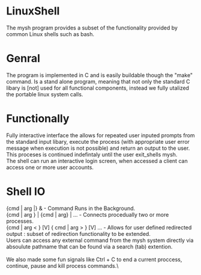 # LinuxShell
The mysh program provides a subset of the functionality provided by common Linux shells such as bash.

# Genral
  The program is implemented in C and is easily buildable though the "make" command. Is a stand alone program, meaning that not only the standard C libary is [not] used for all functional components, instead we fully utalized the portable linux system calls. 

# Functionally
  Fully interactive interface the allows for repeated user inputed prompts from the standard input libary, execute the process (with appropriate user error message when execution is not possible) and return an output to the user. This proceses is continued indefintaly until the user exit_shells mysh.\
  The shell can run an interactive login screen, when accessed a client can access one or more user accounts. 
  
# Shell IO
  {cmd | arg |} &  - Command Runs in the Background. \
  {cmd | arg } | {cmd | arg} | ... - Connects procedually two or more processes. \
  {cmd | arg < } [V] { cmd | arg > } [V] ... - Allows for user defined redirected output : subset of redirection functionality to be extended. \
  Users can access any external command from the mysh system directly via absoulute pathname that can be found via a search (tab) extention. \
  \
  We also made some fun signals like Ctrl + C to end a current proccess, continue, pause and kill process commands.\
